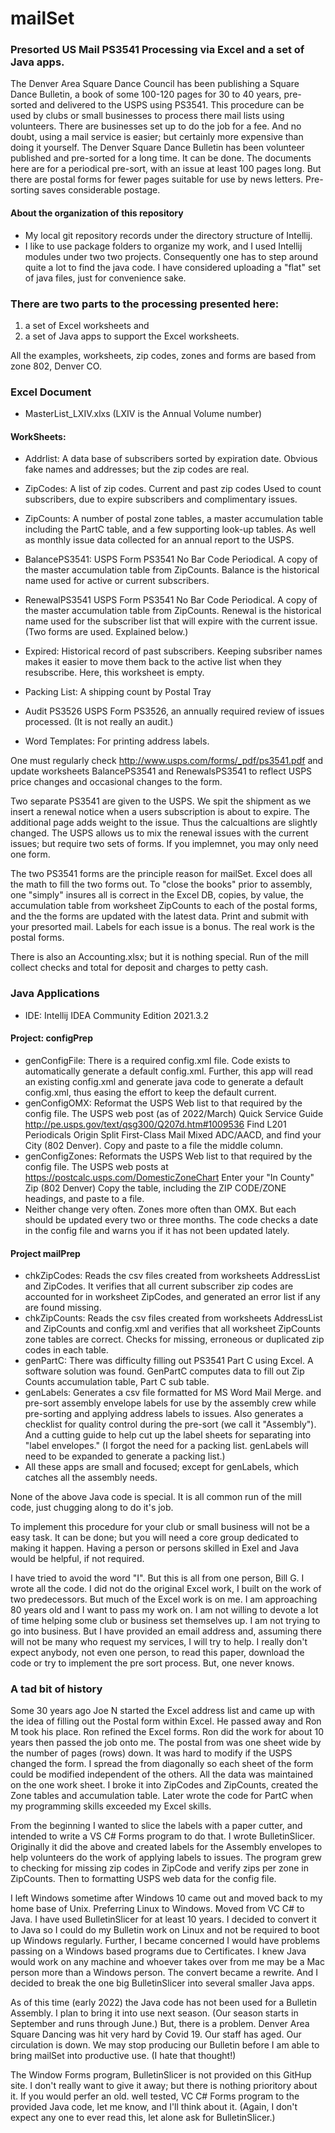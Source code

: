 # mailSet
### Presorted US Mail PS3541 Processing via Excel and a set of Java apps.

The Denver Area Square Dance Council has been publishing a Square Dance
Bulletin, a book of some 100-120 pages for 30 to 40 years, pre-sorted
and delivered to the USPS using PS3541.  This procedure can be used
by clubs or small businesses to process there mail lists using
volunteers.  There are businesses set up to do the job for a fee.
And no doubt, using a mail service is easier; but certainly more expensive
than doing it yourself.  The Denver Square Dance Bulletin has been
volunteer published and pre-sorted for a long time.  It can be done.
The documents here are for a periodical pre-sort, with an issue at least
100 pages long.  But there are postal forms for fewer pages suitable
for use by news letters.  Pre-sorting saves considerable postage.

#### About the organization of this repository
- My local git repository records under the directory structure of Intellij.
- I like to use package folders to organize my work, and I used Intellij 
modules under two two projects.  Consequently one has to step around quite
a lot to find the java code.  I have considered uploading a "flat" set of
java files, just for convenience sake.

### There are two parts to the processing presented here:
   1) a set of Excel worksheets and
   2) a set of Java apps to support the Excel worksheets.

All the examples, worksheets, zip codes, zones and forms are
based from zone 802, Denver CO.

### Excel Document
- MasterList_LXIV.xlxs   (LXIV is the Annual Volume number)

#### WorkSheets:

- Addrlist:        A data base of subscribers sorted by expiration date.
                   Obvious fake names and addresses; but the zip codes
                   are real.
- ZipCodes:        A list of zip codes.  Current and past zip codes
                 Used to count subscribers, due to expire subscribers
                 and complimentary issues.
- ZipCounts:       A number of postal zone tables, a master accumulation
                 table including the PartC table, and a few supporting
                 look-up tables.  As well as monthly issue data collected
                 for an annual report to the USPS.
- BalancePS3541:   USPS Form PS3541 No Bar Code Periodical.  A copy
                 of the master accumulation table from ZipCounts.
                 Balance is the historical name used for active or
                 current subscribers.
- RenewalPS3541    USPS Form PS3541 No Bar Code Periodical.  A copy
                 of the master accumulation table from ZipCounts.
                 Renewal is the historical name used for the subscriber
                 list that will expire with the current issue.
                 (Two forms are used.  Explained below.)
- Expired:         Historical record of past subscribers.  Keeping subsriber
                 names makes it easier to move them back to the active
                 list when they resubscribe.  Here, this worksheet is empty.
- Packing List:    A shipping count by Postal Tray
- Audit PS3526     USPS Form PS3526, an annually required review of
                 issues processed. (It is not really an audit.)

- Word Templates:  For printing address labels.

One must regularly check http://www.usps.com/forms/_pdf/ps3541.pdf
and update worksheets BalancePS3541 and RenewalsPS3541 to reflect
USPS price changes and occasional changes to the form.

Two separate PS3541 are given to the USPS.  We spit the shipment as
we insert a renewal notice when a users subscription is about to
expire.  The additional page adds weight to the issue.  Thus the
calcualtions are slightly changed.  The USPS allows us to mix the
renewal issues with the current issues; but require two sets of
forms. If you implemnet, you may only need one form.

The two PS3541 forms are the principle reason for mailSet.  Excel
does all the math to fill the two forms out.  To "close the books"
prior to assembly, one "simply" insures all is correct in the Excel
DB, copies, by value, the accumulation table from worksheet ZipCounts
to each of the postal forms, and the the forms are updated with
the latest data.  Print and submit with your presorted mail.  Labels
for each issue is a bonus.  The real work is the postal forms.

There is also an Accounting.xlsx; but it is nothing special.
Run of the mill collect checks and total for deposit and
charges to petty cash.


### Java Applications
- IDE: Intellij IDEA Community Edition 2021.3.2

#### Project: configPrep
- genConfigFile:   There is a required config.xml file.  Code exists to
                 automatically generate a default config.xml.  Further,
                 this app will read an existing config.xml and generate
                 java code to generate a default config.xml, thus
                 easing the effort to keep the default current.
- genConfigOMX:    Reformat the USPS Web list to that required by
                 the config file.
                 The USPS web post (as of 2022/March) Quick Service Guide
                 http://pe.usps.gov/text/qsg300/Q207d.htm#1009536
                 Find L201 Periodicals Origin Split First-Class Mail
                 Mixed ADC/AACD, and find your City (802 Denver).
                 Copy and paste to a file the middle column.
- genConfigZones:  Reformats the USPS Web list to that required by
                 the config file.
                 The USPS web posts at https://postcalc.usps.com/DomesticZoneChart
                 Enter your "In County" Zip (802 Denver)
                 Copy the table, including the ZIP CODE/ZONE headings,
                 and paste to a file.
- Neither change very often.  Zones more often than OMX.  But each should
be updated every two or three months.  The code checks a date in the
config file and warns you if it has not been updated lately.

#### Project mailPrep
- chkZipCodes:     Reads the csv files created from worksheets AddressList
                 and ZipCodes.  It verifies that all current subscriber
                 zip codes are accounted for in worksheet ZipCodes, and
                 generated an error list if any are found missing.
- chkZipCounts:    Reads the csv files created from worksheets AddressList
                 and ZipCounts and config.xml and verifies that all
                 worksheet ZipCounts zone tables are correct.  Checks for
                 missing, erroneous or duplicated zip codes in each table.
- genPartC:        There was difficulty filling out PS3541 Part C using
                 Excel.  A software solution was found.  GenPartC computes
                 data to fill out Zip Counts accumulation table, Part C
                 sub table.
- genLabels:       Generates a csv file formatted for MS Word Mail Merge.
                 and pre-sort assembly envelope labels for use by
                 the assembly crew while pre-sorting and applying address
                 labels to issues.  Also generates a checklist for
                 quality control during the pre-sort (we call it "Assembly").
                 And a cutting guide to help cut up the label sheets for
                 separating into "label envelopes."  (I forgot the need
                 for a packing list.  genLabels will need to be expanded
                 to generate a packing list.)
- All these apps are small and focused; except for genLabels, which catches
  all the assembly needs.   

None of the above Java code is special.  It is all common run of the
mill code, just chugging along to do it's job.

To implement this procedure for your club or small business will not
be a easy task.  It can be done; but you will need a core group
dedicated to making it happen.  Having a person or persons skilled in
Exel and Java would be helpful, if not required.

I have tried to avoid the word "I".  But this is all from one person,
Bill G.  I wrote all the code.  I did not do the original Excel work, I
built on the work of two predecessors.  But much of the Excel work is
on me.  I am approaching 80 years old and I want to pass my work on.  I
am not willing to devote a lot of time helping some club or business
set themselves up.  I am not trying to go into business.  But I have
provided an email address and, assuming there will not be many who
request my services, I will try to help.  I really don't expect
anybody, not even one person, to read this paper, download the code or
try to implement the pre sort process.  But, one never knows.

### A tad bit of history

Some 30 years ago Joe N started the Excel address list and came up
with the idea of filling out the Postal form within Excel.  He passed
away and Ron M took his place.  Ron refined the Excel forms.  Ron did
the work for about 10 years then passed the job onto me.  The postal
from was one sheet wide by the number of pages (rows) down.  It was
hard to modify if the USPS changed the form.  I spread the from
diagonally so each sheet of the form could be modified independent of
the others.  All the data was maintained on the one work sheet.
I broke it into ZipCodes and ZipCounts, created the Zone tables and
accumulation table.  Later wrote the code for PartC when my
programming skills exceeded my Excel skills.

From the beginning I wanted to slice the labels with a paper cutter,
and intended to write a VS C# Forms program to do that.  I wrote
BulletinSlicer.  Originally it did the above and created labels for
the Assembly envelopes to help volunteers do the work of applying
labels to issues.  The program grew to checking for missing zip codes
in ZipCode and verify zips per zone in ZipCounts.  Then to formatting
USPS web data for the config file.

I left Windows sometime after Windows 10 came out and moved back to my
home base of Unix.  Preferring Linux to Windows.  Moved from VC C# to
Java.  I have used BulletinSlicer for at least 10 years.  I decided to
convert it to Java so I could do my Bulletin work on Linux and not be
required to boot up Windows regularly.  Further, I became concerned I
would have problems passing on a Windows based programs due to
Certificates.  I knew Java would work on any machine and whoever takes
over from me may be a Mac person more than a Windows person.  The
convert became a rewrite.  And I decided to break the one big
BulletinSlicer into several smaller Java apps.

As of this time (early 2022) the Java code has not been used for a
Bulletin Assembly.  I plan to bring it into use next season.  (Our
season starts in September and runs through June.) But, there is a
problem.  Denver Area Square Dancing was hit very hard by Covid 19.
Our staff has aged.  Our circulation is down.  We may stop producing
our Bulletin before I am able to bring mailSet into productive use.
(I hate that thought!)

The Window Forms program, BulletinSlicer is not provided on this
GitHup site.  I don't really want to give it away; but there is
nothing prioritory about it.  If you would perfer an old. well tested,
VC C# Forms program to the provided Java code, let me know, and I'll
think about it.  (Again, I don't expect any one to ever read this, let
alone ask for BulletinSlicer.)
